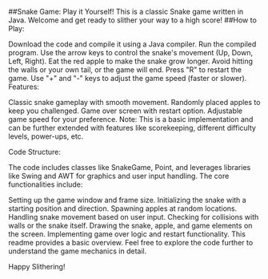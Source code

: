 ##Snake Game: Play it Yourself!
This is a classic Snake game written in Java. Welcome and get ready to slither your way to a high score!
##How to Play:

Download the code and compile it using a Java compiler.
Run the compiled program.
Use the arrow keys to control the snake's movement (Up, Down, Left, Right).
Eat the red apple to make the snake grow longer.
Avoid hitting the walls or your own tail, or the game will end.
Press "R" to restart the game.
Use "+" and "-" keys to adjust the game speed (faster or slower).
Features:

Classic snake gameplay with smooth movement.
Randomly placed apples to keep you challenged.
Game over screen with restart option.
Adjustable game speed for your preference.
Note: This is a basic implementation and can be further extended with features like scorekeeping, different difficulty levels, power-ups, etc.

Code Structure:

The code includes classes like SnakeGame, Point, and leverages libraries like Swing and AWT for graphics and user input handling. The core functionalities include:

Setting up the game window and frame size.
Initializing the snake with a starting position and direction.
Spawning apples at random locations.
Handling snake movement based on user input.
Checking for collisions with walls or the snake itself.
Drawing the snake, apple, and game elements on the screen.
Implementing game over logic and restart functionality.
This readme provides a basic overview. Feel free to explore the code further to understand the game mechanics in detail.

Happy Slithering!








